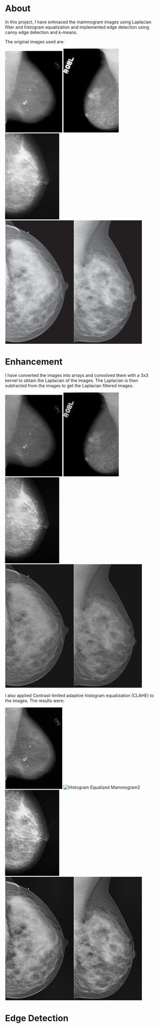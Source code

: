# About

In this project, I have enhnaced the mammogram images using Laplacian filter and histogram equalization and implemented edge detection using canny edge detection and k-means. 

The original images used are:

![Mammogram1](https://github.com/Anniebbb/ImageProcessing/blob/master/mam1.jpg) ![Mammogram2](https://github.com/Anniebbb/ImageProcessing/blob/master/mam2.jpg)  ![Mammogram4](https://github.com/Anniebbb/ImageProcessing/blob/master/mam4.jpg)
![Mammogram3](https://github.com/Anniebbb/ImageProcessing/blob/master/mam3.jpg)


# Enhancement

I have converted the images into arrays and convolved them with a 3x3 kernel to obtain the Laplacian of the images. The Laplacian is then subtracted from the images to get the Laplacian filtered images.


![Laplacian Mammogram1](https://github.com/Anniebbb/ImageProcessing/blob/master/lap1.jpg) ![Laplacian Mammogram2](https://github.com/Anniebbb/ImageProcessing/blob/master/lap2.jpg) ![Laplacian Mammogram4](https://github.com/Anniebbb/ImageProcessing/blob/master/lap4.jpg)
![Laplacian Mammogram3](https://github.com/Anniebbb/ImageProcessing/blob/master/lap3.jpg)

I also applied Contrast-limited adaptive histogram equalization (CLAHE) to the images. The results were:

![Histogram Equalized Mammogram1](https://github.com/Anniebbb/ImageProcessing/blob/master/h1.jpg) ![Histogram Equalized Mammogram2](https://github.com/Anniebbb/ImageProcessing/blob/master/hp2.jpg) ![Histogram Equalized Mammogram4](https://github.com/Anniebbb/ImageProcessing/blob/master/h4.jpg)
![Histogram Equalized Mammogram3](https://github.com/Anniebbb/ImageProcessing/blob/master/h3.jpg)


# Edge Detection
